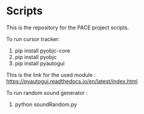 # Scripts

This is the repository for the PACE project scripts.

To run cursor tracker:

1) pip install pyobjc-core
2) pip install pyobjc
3) pip install pyautogui

This is the link for the used module : https://pyautogui.readthedocs.io/en/latest/index.html

To run random sound generator : 

1) python soundRandom.py 
